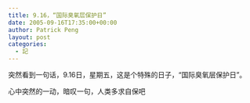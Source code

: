 ```yaml
---
title: 9.16，“国际臭氧层保护日”
date: 2005-09-16T17:35:00+00:00
author: Patrick Peng
layout: post
categories:
  - 記
---
```

突然看到一句话，9.16日，星期五，这是个特殊的日子，“国际臭氧层保护日”。</p>  <p>心中突然的一动，暗叹一句，人类多求自保吧
